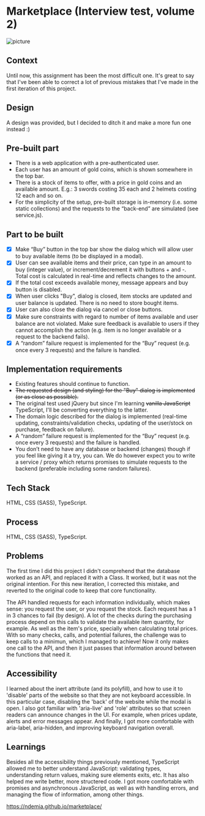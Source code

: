 # Marketplace (Interview test, volume 2)

![picture](https://demia.me/assets/images/marketplace_x2.png)

## Context
Until now, this assignment has been the most difficult one. It's great to say that I've been able to correct a lot of previous mistakes that I've made in the first iteration of this project.

## Design
A design was provided, but I decided to ditch it and make a more fun one instead :)

## Pre-built part
- There is a web application with a pre-authenticated user.
- Each user has an amount of gold coins, which is shown somewhere in the top bar.
- There is a stock of items to offer, with a price in gold coins and an available amount. E.g.: 3 swords costing 35 each and 2 helmets costing 12 each and so on.
- For the simplicity of the setup, pre-built storage is in-memory (i.e. some static collections) and the requests to the “back-end” are simulated (see service.js).

## Part to be built
- [x] Make “Buy” button in the top bar show the dialog which will allow user to buy available items (to be displayed in a modal).
- [x] User can see available items and their price, can type in an amount to buy (integer value), or increment/decrement it with buttons + and -. Total cost is calculated in real-time and reflects changes to the amount.
- [x] If the total cost exceeds available money, message appears and buy button is disabled.
- [x] When user clicks "Buy", dialog is closed, item stocks are updated and user balance is updated. There is no need to store bought items.
- [x] User can also close the dialog via cancel or close buttons.
- [x] Make sure constraints with regard to number of items available and user balance are not violated. Make sure feedback is available to users if they cannot accomplish the action (e.g. item is no longer available or a request to the backend fails).
- [x] A “random” failure request is implemented for the “Buy” request (e.g. once every 3 requests) and the failure is handled.

## Implementation requirements
- Existing features should continue to function.
- ~~The requested design (and styling) for the "Buy" dialog is implemented (or as close as possible).~~
- The original test used jQuery but since I'm learning ~~vanilla JavaScript~~ TypeScript, I'll be converting everything to the latter.
- The domain logic described for the dialog is implemented (real-time updating, constraints/validation checks, updating of the user/stock on purchase, feedback on failure).
- A “random” failure request is implemented for the “Buy” request (e.g. once every 3 requests) and the failure is handled.
- You don’t need to have any database or backend (changes) though if you feel like giving it a try, you can. We do however expect you to write a service / proxy which returns promises to simulate requests to the backend (preferable including some random failures).

## Tech Stack
HTML, CSS (SASS), TypeScript.

## Process
HTML, CSS (SASS), TypeScript.

## Problems
The first time I did this project I didn't comprehend that the database worked as an API, and replaced it with a Class. It worked, but it was not the original intention. For this new iteration, I corrected this mistake, and reverted to the original code to keep that core functionality. 

The API handled requests for each information individually, which makes sense: you request the user, or you request the stock. Each request has a 1 in 3 chances to fail (by design). A lot of the checks during the purchasing process depend on this calls to validate the available item quantity, for example. As well as the item's price, specially when calculating total prices. With so many checks, calls, and potential failures, the challenge was to keep calls to a minimun, which I managed to achieve! Now it only makes one call to the API, and then it just passes that information around between the functions that need it.

## Accessibility
I learned about the inert attribute (and its polyfill), and how to use it to 'disable' parts of the website so that they are not keyboard accessible. In this particular case, disabling the 'back' of the website while the modal is open. I also got familiar with 'aria-live' and 'role' attributes so that screen readers can announce changes in the UI. For example, when prices update, alerts and error messages appear. And finally, I got more comfortable with aria-label, aria-hidden, and improving keyboard navigation overall.

## Learnings
Besides all the accessibility things previously mentioned, TypeScript allowed me to better understand JavaScript: validating types, understanding return values, making sure elements exits, etc. It has also helped me write better, more structered code. I got more comfortable with promises and asynchronous JavaScript, as well as with handling errors, and managing the flow of information, among other things. 

https://ndemia.github.io/marketplace/
